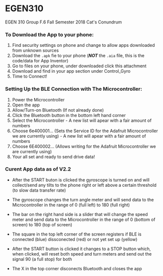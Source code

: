 # EGEN310
EGEN 310 Group F.6 Fall Semester 2018 Cat's Conundrum


### To Download the App to your phone:
  1) Find security settings on phone and change to allow apps downloaded from unknown sources
  2) Download the `.apk` fie to your phone (**_NOT_** the `.aia` file, this is the code/data for App Inventor)
  3) Go to files on your phone, under downloaded click this attachment
  4) Download and find in your app section under Control_Gyro
  5) Time to Connect!

### Setting Up the BLE Connection with The Microcontroller:
  1) Power the Microcontroller
  2) Open the app
  3) Allow/Turn-on Bluetooth (If not already done)
  4) Click the Bluetooth button in the bottom left hand corner
  5) Select the Microcontroller - A new list will apear with a fair amount of numbers
  6) Choose 6e400001... (Sets the Service ID for the Adafruit Microcontroller we are currently using) - A new list will apear with a fair amount of numbers
  7) Choose 6E400002... (Allows writing for the Adafruit Microcontroller we are currently using)
  8) Your all set and ready to send drive data!

### Curent App data as of V2.2
  * After the START buton is clicked the gyroscope is turned on and will collect/send any tilts to the phone right or left above a certain threshold (to slow data transfer rate)
  * The gyroscope changes the turn angle meter and will send data to the Microcontroller in the range of 0 (full left) to 180 (full right)

  * The bar on the right hand side is a slider that will change the speed meter and send data to the Microcontroller in the range of 0 (bottom of screen) to 180 (top of screen)

  * The square in the top left corner of the screen registers if BLE is connected (blue) dissconected (red) or not yet set up (yellow)

  * After the START button is clicked it changes to a STOP button which, when clicked, will reset both speed and turn meters and send out the signal 90 (a full stop) for both

  * The X in the top corner disconects Bluetooth and closes the app
